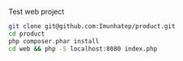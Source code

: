Test web project

```bash
git clone git@github.com:Imunhatep/product.git​
cd product
php composer.phar install
cd web && php -S localhost:8080 index.php
```
